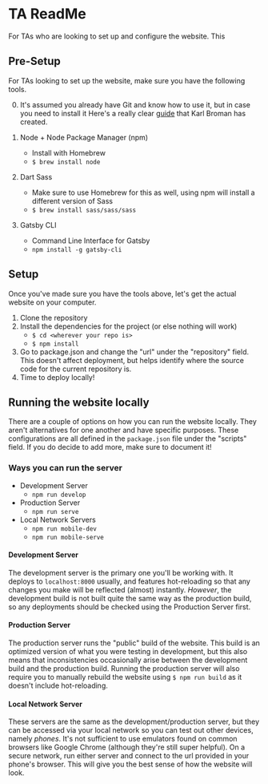 # TA ReadMe
For TAs who are looking to set up and configure the website. This 

## Pre-Setup

For TAs looking to set up the website, make sure you have the following tools.

0. It's assumed you already have Git and know how to use it, but in case you need to install it Here's a really clear [guide](http://kbroman.org/github_tutorial/pages/first_time.html) that Karl Broman has created.

1. Node + Node Package Manager (npm)
    * Install with Homebrew
    * ```$ brew install node```
2. Dart Sass
    * Make sure to use Homebrew for this as well, using npm will install a different version of Sass
    * ```$ brew install sass/sass/sass```
3. Gatsby CLI
    * Command Line Interface for Gatsby
    * ```npm install -g gatsby-cli```

## Setup

Once you've made sure you have the tools above, let's get the actual website on your computer.

1. Clone the repository
2. Install the dependencies for the project (or else nothing will work)
    * ```$ cd <wherever your repo is>```
    * ```$ npm install```
3. Go to package.json and change the "url" under the "repository" field. This doesn't affect deployment, but helps identify where the source code for the current repository is.
4. Time to deploy locally!

## Running the website locally

There are a couple of options on how you can run the website locally. They aren't alternatives for one another and have specific purposes. These configurations are all defined in the ```package.json``` file under the "scripts" field. If you do decide to add more, make sure to document it!

### Ways you can run the server

* Development Server
  * ```npm run develop```
* Production Server
  * ```npm run serve```
* Local Network Servers
  * ```npm run mobile-dev```
  * ```npm run mobile-serve```

#### Development Server

The development server is the primary one you'll be working with. It deploys to ```localhost:8000``` usually, and features hot-reloading so that any changes you make will be reflected (almost) instantly. *However*, the development build is not built quite the same way as the production build, so any deployments should be checked using the Production Server first.

#### Production Server

The production server runs the "public" build of the website. This build is an optimized version of what you were testing in development, but this also means that inconsistencies occasionally arise between the development build and the production build. Running the production server will also require you to manually rebuild the website using ```$ npm run build``` as it doesn't include hot-reloading.

#### Local Network Server

These servers are the same as the development/production server, but they can be accessed via your local network so you can test out other devices, namely *phones*. It's not sufficient to use emulators found on common browsers like Google Chrome (although they're still super helpful). On a secure network, run either server and connect to the url provided in your phone's browser. This will give you the best sense of how the website will look.